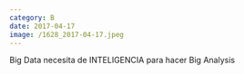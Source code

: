 ```yaml
--- 
category: B 
date: 2017-04-17 
image: /1628_2017-04-17.jpeg 
--- 
```


Big Data necesita de INTELIGENCIA para hacer Big Analysis